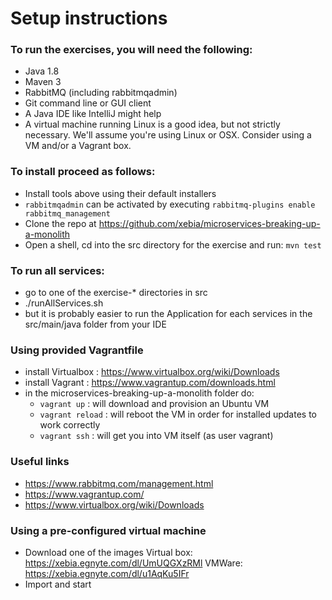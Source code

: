 # Setup instructions

### To run the exercises, you will need the following:
- Java 1.8
- Maven 3
- RabbitMQ (including rabbitmqadmin)
- Git command line or GUI client
- A Java IDE like IntelliJ might help
- A virtual machine running Linux is a good idea, but not strictly necessary. We'll assume you're using Linux or OSX. Consider using a VM and/or a Vagrant box.

### To install proceed as follows:
- Install tools above using their default installers
- `rabbitmqadmin` can be activated by executing `rabbitmq-plugins enable rabbitmq_management`
- Clone the repo at https://github.com/xebia/microservices-breaking-up-a-monolith
- Open a shell, cd into the src directory for the exercise and run: `mvn test`

### To run all services:
- go to one of the exercise-* directories in src
- ./runAllServices.sh
- but it is probably easier to run the Application for each services in the src/main/java folder from your IDE

### Using provided Vagrantfile
- install Virtualbox : https://www.virtualbox.org/wiki/Downloads
- install Vagrant : https://www.vagrantup.com/downloads.html
- in the microservices-breaking-up-a-monolith folder do:
  - `vagrant up`  : will download and provision an Ubuntu VM
  - `vagrant reload` : will reboot the VM in order for installed updates to work correctly
  - `vagrant ssh` : will get you into VM itself (as user vagrant)

### Useful links
- https://www.rabbitmq.com/management.html
- https://www.vagrantup.com/
- https://www.virtualbox.org/wiki/Downloads

### Using a pre-configured virtual machine 
- Download one of the images 
  Virtual box: https://xebia.egnyte.com/dl/UmUQGXzRMl
  VMWare: https://xebia.egnyte.com/dl/u1AqKu5IFr
- Import and start

